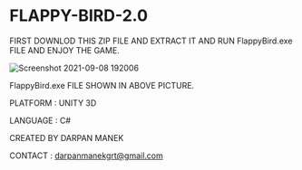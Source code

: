 # FLAPPY-BIRD-2.0

FIRST DOWNLOD THIS ZIP FILE AND EXTRACT IT AND RUN FlappyBird.exe FILE AND ENJOY THE GAME.

![Screenshot 2021-09-08 192006](https://user-images.githubusercontent.com/76244693/132522033-a08d549c-11d6-4487-9186-fd68d95d502d.png)

FlappyBird.exe FILE SHOWN IN ABOVE PICTURE.

PLATFORM : UNITY 3D

LANGUAGE : C#

CREATED BY DARPAN MANEK

CONTACT : darpanmanekgrt@gmail.com
